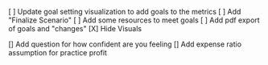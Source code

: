 [ ] Update goal setting visualization to add goals to the metrics
[ ] Add "Finalize Scenario"
[ ] Add some resources to meet goals
[ ] Add pdf export of goals and "changes"
[X] Hide Visuals


[] Add question for how confident are you feeling
[] Add expense ratio assumption for practice profit
